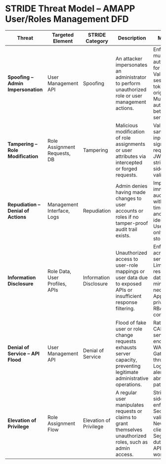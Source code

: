 # STRIDE Threat Model – AMAPP User/Roles Management DFD

| **Threat**                         | **Targeted Element**              | **STRIDE Category**    | **Description**                                                                                                                              | **Mitigation**                                                                                                                            |
|-----------------------------------|-----------------------------------|------------------------|----------------------------------------------------------------------------------------------------------------------------------------------|-------------------------------------------------------------------------------------------------------------------------------------------|
| **Spoofing – Admin Impersonation**| User Management API               | Spoofing               | An attacker impersonates an administrator to perform unauthorized role or user management actions.                                          | Enforce multi-factor authentication for admins; Validate session tokens and origins; Mutual TLS authentication between services.         |
| **Tampering – Role Modification** | Role Assignment Requests, DB      | Tampering              | Malicious modification of role assignments or user attributes via intercepted or forged requests.                                           | Validate and sanitize all input; Use signed requests or JWTs; Apply strict server-side role validation.                                   |
| **Repudiation – Denial of Actions**| Management Interface, Logs        | Repudiation            | Admin denies having made changes to user accounts or roles if no tamper-proof audit trail exists.                                           | Implement immutable audit logs with timestamps and identifiers; Use append-only log storage.                                              |
| **Information Disclosure**        | Role Data, User Profiles, APIs    | Information Disclosure | Unauthorized access to user-role mappings or user data due to exposed APIs or insufficient response filtering.                             | Enforce TLS across all services; Limit response data to minimum necessary; Apply least privilege and RBAC controls.                       |
| **Denial of Service – API Flood** | User Management API               | Denial of Service      | Flood of fake user or role change requests exhausts server capacity, preventing legitimate administrative operations.                      | Rate limiting; CAPTCHA on sensitive endpoints; WAF/API Gateway throttling; Logging and alerting for abnormal patterns.                   |
| **Elevation of Privilege**        | Role Assignment Flow              | Elevation of Privilege | A regular user manipulates requests or claims to grant themselves unauthorized roles, such as admin access.                                | Strict server-side role enforcement; Secure claims validation; Never trust client input; Segregate duties across APIs and workflows.     |